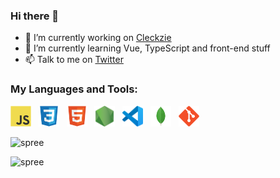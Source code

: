 ### Hi there 👋



- 🔭 I’m currently working on <a href="https://github.com/spreehertz/cleckzie">Cleckzie </a>
- 🌱 I’m currently learning Vue, TypeScript and front-end stuff
- 📫 Talk to me on <a href="https://www.twitter.com/spreehertz">Twitter</a>

### My Languages and Tools:
<div>
<!-- Icons from pritudev -->
<img height="33" src="https://raw.githubusercontent.com/devicons/devicon/master/icons/javascript/javascript-original.svg" alt="js">&nbsp;&nbsp;
<img height="33" src="https://raw.githubusercontent.com/devicons/devicon/master/icons/css3/css3-original.svg" alt="css">&nbsp;&nbsp;
<img height="33" src="https://raw.githubusercontent.com/devicons/devicon/master/icons/html5/html5-original.svg" alt="html">&nbsp;&nbsp;
<img height="33" src="https://raw.githubusercontent.com/github/explore/80688e429a7d4ef2fca1e82350fe8e3517d3494d/topics/nodejs/nodejs.png" alt="nodejs">&nbsp;&nbsp;
<img height="33" src="https://raw.githubusercontent.com/github/explore/80688e429a7d4ef2fca1e82350fe8e3517d3494d/topics/visual-studio-code/visual-studio-code.png" alt="vsc">&nbsp;&nbsp;
<img height="33" src="https://github.com/devicons/devicon/blob/master/icons/mongodb/mongodb-original.svg" alt="mongodb">&nbsp;&nbsp;
<img height="33" src="https://raw.githubusercontent.com/devicons/devicon/master/icons/git/git-plain.svg" alt="git">&nbsp;&nbsp;

</div>

<div>
<p align="left">
  <img src="https://github-readme-stats.vercel.app/api?username=SpreeHertz&show_icons=true&locale=en&theme=dark&layout=compact" alt="spree" />
</p>
<p align="left">
  <img src="https://github-readme-stats.vercel.app/api/top-langs?username=SpreeHertz&show_icons=true&locale=en&layout=compact&theme=dark" alt="spree" />
</p>
<div>
